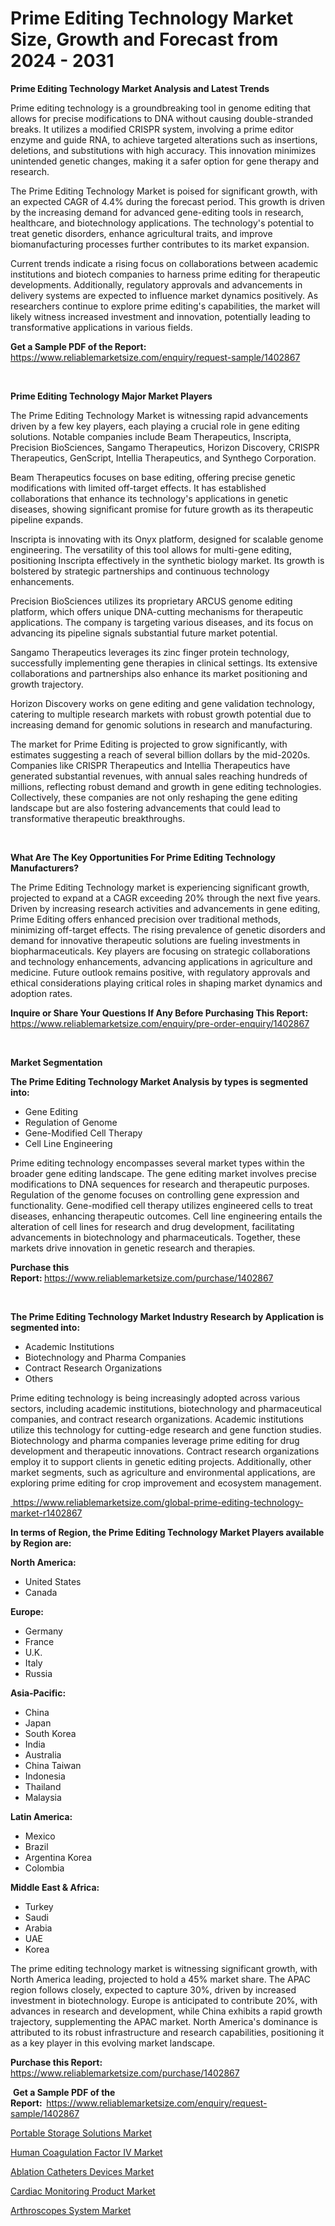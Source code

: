 <p><h1>Prime Editing Technology Market Size, Growth and Forecast from 2024 - 2031</h1></p><p><strong>Prime Editing Technology Market Analysis and Latest Trends</strong></p>
<p><p>Prime editing technology is a groundbreaking tool in genome editing that allows for precise modifications to DNA without causing double-stranded breaks. It utilizes a modified CRISPR system, involving a prime editor enzyme and guide RNA, to achieve targeted alterations such as insertions, deletions, and substitutions with high accuracy. This innovation minimizes unintended genetic changes, making it a safer option for gene therapy and research.</p><p>The Prime Editing Technology Market is poised for significant growth, with an expected CAGR of 4.4% during the forecast period. This growth is driven by the increasing demand for advanced gene-editing tools in research, healthcare, and biotechnology applications. The technology's potential to treat genetic disorders, enhance agricultural traits, and improve biomanufacturing processes further contributes to its market expansion. </p><p>Current trends indicate a rising focus on collaborations between academic institutions and biotech companies to harness prime editing for therapeutic developments. Additionally, regulatory approvals and advancements in delivery systems are expected to influence market dynamics positively. As researchers continue to explore prime editing's capabilities, the market will likely witness increased investment and innovation, potentially leading to transformative applications in various fields.</p></p>
<p><strong>Get a Sample PDF of the Report:&nbsp;</strong> <a href="https://www.reliablemarketsize.com/enquiry/request-sample/1402867?utm_campaign=1779&utm_medium=2&utm_source=Github&utm_content=ia&utm_term=23102024&utm_id=prime-editing-technology">https://www.reliablemarketsize.com/enquiry/request-sample/1402867</a></p>
<p>&nbsp;</p>
<p><strong>Prime Editing Technology Major Market Players</strong></p>
<p><p>The Prime Editing Technology Market is witnessing rapid advancements driven by a few key players, each playing a crucial role in gene editing solutions. Notable companies include Beam Therapeutics, Inscripta, Precision BioSciences, Sangamo Therapeutics, Horizon Discovery, CRISPR Therapeutics, GenScript, Intellia Therapeutics, and Synthego Corporation.</p><p>Beam Therapeutics focuses on base editing, offering precise genetic modifications with limited off-target effects. It has established collaborations that enhance its technology's applications in genetic diseases, showing significant promise for future growth as its therapeutic pipeline expands.</p><p>Inscripta is innovating with its Onyx platform, designed for scalable genome engineering. The versatility of this tool allows for multi-gene editing, positioning Inscripta effectively in the synthetic biology market. Its growth is bolstered by strategic partnerships and continuous technology enhancements.</p><p>Precision BioSciences utilizes its proprietary ARCUS genome editing platform, which offers unique DNA-cutting mechanisms for therapeutic applications. The company is targeting various diseases, and its focus on advancing its pipeline signals substantial future market potential.</p><p>Sangamo Therapeutics leverages its zinc finger protein technology, successfully implementing gene therapies in clinical settings. Its extensive collaborations and partnerships also enhance its market positioning and growth trajectory.</p><p>Horizon Discovery works on gene editing and gene validation technology, catering to multiple research markets with robust growth potential due to increasing demand for genomic solutions in research and manufacturing.</p><p>The market for Prime Editing is projected to grow significantly, with estimates suggesting a reach of several billion dollars by the mid-2020s. Companies like CRISPR Therapeutics and Intellia Therapeutics have generated substantial revenues, with annual sales reaching hundreds of millions, reflecting robust demand and growth in gene editing technologies. Collectively, these companies are not only reshaping the gene editing landscape but are also fostering advancements that could lead to transformative therapeutic breakthroughs.</p></p>
<p>&nbsp;</p>
<p><strong>What Are The Key Opportunities For Prime Editing Technology Manufacturers?</strong></p>
<p><p>The Prime Editing Technology market is experiencing significant growth, projected to expand at a CAGR exceeding 20% through the next five years. Driven by increasing research activities and advancements in gene editing, Prime Editing offers enhanced precision over traditional methods, minimizing off-target effects. The rising prevalence of genetic disorders and demand for innovative therapeutic solutions are fueling investments in biopharmaceuticals. Key players are focusing on strategic collaborations and technology enhancements, advancing applications in agriculture and medicine. Future outlook remains positive, with regulatory approvals and ethical considerations playing critical roles in shaping market dynamics and adoption rates.</p></p>
<p><strong>Inquire or Share Your Questions If Any Before Purchasing This Report:</strong> <a href="https://www.reliablemarketsize.com/enquiry/pre-order-enquiry/1402867?utm_campaign=1779&utm_medium=2&utm_source=Github&utm_content=ia&utm_term=23102024&utm_id=prime-editing-technology">https://www.reliablemarketsize.com/enquiry/pre-order-enquiry/1402867</a></p>
<p>&nbsp;</p>
<p><strong>Market Segmentation</strong></p>
<p><strong>The Prime Editing Technology Market Analysis by types is segmented into:</strong></p>
<p><ul><li>Gene Editing</li><li>Regulation of Genome</li><li>Gene-Modified Cell Therapy</li><li>Cell Line Engineering</li></ul></p>
<p><p>Prime editing technology encompasses several market types within the broader gene editing landscape. The gene editing market involves precise modifications to DNA sequences for research and therapeutic purposes. Regulation of the genome focuses on controlling gene expression and functionality. Gene-modified cell therapy utilizes engineered cells to treat diseases, enhancing therapeutic outcomes. Cell line engineering entails the alteration of cell lines for research and drug development, facilitating advancements in biotechnology and pharmaceuticals. Together, these markets drive innovation in genetic research and therapies.</p></p>
<p><strong>Purchase this Report:&nbsp;</strong><a href="https://www.reliablemarketsize.com/purchase/1402867?utm_campaign=1779&utm_medium=2&utm_source=Github&utm_content=ia&utm_term=23102024&utm_id=prime-editing-technology">https://www.reliablemarketsize.com/purchase/1402867</a></p>
<p>&nbsp;</p>
<p><strong>The Prime Editing Technology Market Industry Research by Application is segmented into:</strong></p>
<p><ul><li>Academic Institutions</li><li>Biotechnology and Pharma Companies</li><li>Contract Research Organizations</li><li>Others</li></ul></p>
<p><p>Prime editing technology is being increasingly adopted across various sectors, including academic institutions, biotechnology and pharmaceutical companies, and contract research organizations. Academic institutions utilize this technology for cutting-edge research and gene function studies. Biotechnology and pharma companies leverage prime editing for drug development and therapeutic innovations. Contract research organizations employ it to support clients in genetic editing projects. Additionally, other market segments, such as agriculture and environmental applications, are exploring prime editing for crop improvement and ecosystem management.</p></p>
<p><a href="https://www.reliablemarketsize.com/global-prime-editing-technology-market-r1402867?utm_campaign=1779&utm_medium=2&utm_source=Github&utm_content=ia&utm_term=23102024&utm_id=prime-editing-technology">&nbsp;https://www.reliablemarketsize.com/global-prime-editing-technology-market-r1402867</a></p>
<p><strong>In terms of Region, the Prime Editing Technology Market Players available by Region are:</strong></p>
<p>
    <p> <strong> North America: </strong>
        <ul>
            <li>United States</li>
            <li>Canada</li>
        </ul>
        </p> 
    <p> <strong> Europe: </strong>
        <ul>
            <li>Germany</li>
            <li>France</li>
            <li>U.K.</li>
            <li>Italy</li>
            <li>Russia</li>
        </ul>
        </p> 
    <p> <strong> Asia-Pacific: </strong>
        <ul>
            <li>China</li>
            <li>Japan</li>
            <li>South Korea</li>
            <li>India</li>
            <li>Australia</li>
            <li>China Taiwan</li>
            <li>Indonesia</li>
            <li>Thailand</li>
            <li>Malaysia</li>
        </ul>
        </p> 
    <p> <strong> Latin America: </strong>
        <ul>
            <li>Mexico</li>
            <li>Brazil</li>
            <li>Argentina Korea</li>
            <li>Colombia</li>
        </ul>
        </p> 
    <p> <strong> Middle East & Africa: </strong>
        <ul>
            <li>Turkey</li>
            <li>Saudi</li>
            <li>Arabia</li>
            <li>UAE</li>
            <li>Korea</li>
        </ul>
    </p>
    </p>
<p><p>The prime editing technology market is witnessing significant growth, with North America leading, projected to hold a 45% market share. The APAC region follows closely, expected to capture 30%, driven by increased investment in biotechnology. Europe is anticipated to contribute 20%, with advances in research and development, while China exhibits a rapid growth trajectory, supplementing the APAC market. North America's dominance is attributed to its robust infrastructure and research capabilities, positioning it as a key player in this evolving market landscape.</p></p>
<p><strong>Purchase this Report: </strong><a href="https://www.reliablemarketsize.com/purchase/1402867?utm_campaign=1779&utm_medium=2&utm_source=Github&utm_content=ia&utm_term=23102024&utm_id=prime-editing-technology">https://www.reliablemarketsize.com/purchase/1402867</a></p>
<p>&nbsp;<strong>Get a Sample PDF of the Report:&nbsp;&nbsp;</strong><a href="https://www.reliablemarketsize.com/enquiry/request-sample/1402867?utm_campaign=1779&utm_medium=2&utm_source=Github&utm_content=ia&utm_term=23102024&utm_id=prime-editing-technology">https://www.reliablemarketsize.com/enquiry/request-sample/1402867</a></p>
<p><strong></strong></p>
<p><p><a href="https://issuu.com/reportprime-2/docs/portable-storage-solutions-market-s_94ece904ef97ee?utm_campaign=1779&utm_medium=2&utm_source=Github&utm_content=ia&utm_term=23102024&utm_id=prime-editing-technology">Portable Storage Solutions Market</a></p><p><a href="https://www.linkedin.com/pulse/comprehensive-human-coagulation-factor-iv-market-report-regional-qu1ue?utm_campaign=1779&utm_medium=2&utm_source=Github&utm_content=ia&utm_term=23102024&utm_id=prime-editing-technology">Human Coagulation Factor IV Market</a></p><p><a href="https://www.linkedin.com/pulse/ablation-catheters-devices-market-outlook-share-analysis-growth-rj0mf?utm_campaign=1779&utm_medium=2&utm_source=Github&utm_content=ia&utm_term=23102024&utm_id=prime-editing-technology">Ablation Catheters Devices Market</a></p><p><a href="https://www.linkedin.com/pulse/navigating-global-cardiac-monitoring-product-market-landscape-nnuyf?utm_campaign=1779&utm_medium=2&utm_source=Github&utm_content=ia&utm_term=23102024&utm_id=prime-editing-technology">Cardiac Monitoring Product Market</a></p><p><a href="https://www.linkedin.com/pulse/investment-opportunities-arthroscopes-system-sector-risk-analysis-hu7ff?utm_campaign=1779&utm_medium=2&utm_source=Github&utm_content=ia&utm_term=23102024&utm_id=prime-editing-technology">Arthroscopes System Market</a></p></p>